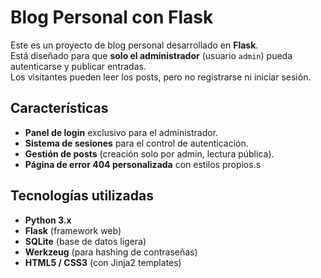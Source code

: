 # Blog Personal con Flask

Este es un proyecto de blog personal desarrollado en **Flask**.  
Está diseñado para que **solo el administrador** (usuario `admin`) pueda autenticarse y publicar entradas.  
Los visitantes pueden leer los posts, pero no registrarse ni iniciar sesión.

## Características

- **Panel de login** exclusivo para el administrador.
- **Sistema de sesiones** para el control de autenticación.
- **Gestión de posts** (creación solo por admin, lectura pública).
- **Página de error 404 personalizada** con estilos propios.s

## Tecnologías utilizadas

- **Python 3.x**
- **Flask** (framework web)
- **SQLite** (base de datos ligera)
- **Werkzeug** (para hashing de contraseñas)
- **HTML5 / CSS3** (con Jinja2 templates)